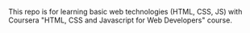This repo is for learning basic web technologies (HTML, CSS, JS) with Coursera "HTML, CSS and Javascript for Web Developers" course.
